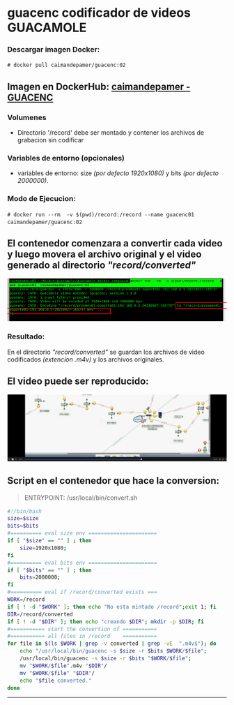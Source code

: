 
# guacenc  codificador  de videos  GUACAMOLE

### Descargar imagen Docker: 
`# docker pull caimandepamer/guacenc:02`

## Imagen en DockerHub: [caimandepamer - GUACENC](https://hub.docker.com/repository/docker/caimandepamer/guacenc)


### Volumenes 
* Directorio '/record' debe ser montado y contener los archivos de grabacion sin codificar

### Variables de entorno (opcionales)
* variables de entorno: size _(por defecto 1920x1080)_  y  bits _(por defecto 2000000)_.

### Modo de Ejecucion:
` # docker run --rm  -v $(pwd)/record:/record --name guacenc01  caimandepamer/guacenc:02 `

## El contenedor comenzara a convertir cada video y luego movera el archivo original y el video generado al directorio _"record/converted"_
![EjecudcionGuacenc](https://github.com/caimandepamer/guacenc/raw/main/Selection_119.png)


### Resultado:

En el directorio _"record/converted"_ se guardan los archivos de video codificados _(extencion .m4v)_ y los archivos originales.

## El video puede ser reproducido:
![ReproduccionVideo](https://github.com/caimandepamer/guacenc/raw/main/Selection_118.png)

## Script en el contenedor que hace la conversion:

> ENTRYPOINT: /usr/local/bin/convert.sh

```Bash
#!/bin/bash
size=$size
bits=$bits
#========== eval size env ======================
if [ "$size" == "" ] ; then 
	size=1920x1080;
fi
#========== eval bits env ======================
if [ "$bits" == "" ] ; then 
	bits=2000000;
fi
#========== eval if /record/converted exists ===
WORK=/record
if [ ! -d "$WORK" ]; then echo "No esta mintado /record";exit 1; fi
DIR=/record/converted
if [ ! -d "$DIR" ]; then echo "creando $DIR"; mkdir -p $DIR; fi
#=========== start the convertion of ===========
#=========== all files in /record    ===========
for file in $(ls $WORK | grep -v converted | grep -vE  ".m4v$"); do
	echo "/usr/local/bin/guacenc -s $size -r $bits $WORK/$file";
	/usr/local/bin/guacenc -s $size -r $bits "$WORK/$file";
	mv "$WORK/$file".m4v "$DIR"/
	mv "$WORK/$file" "$DIR"/
	echo "$file converted."
done
```

***

